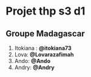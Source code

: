 # Projet thp s3 d1
## Groupe Madagascar
1.   Itokiana : **@itokiana73**
2.   Lova: **@Lovarazafimah** 
2.   Ando: **@Ando** 
2.   Andry: **@Andry** 

